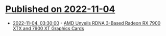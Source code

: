 # [Published on 2022-11-04](index.md)

* [2022-11-04, 03:30:00](https://tech.slashdot.org/story/22/11/04/0312258/amd-unveils-rdna-3-based-radeon-rx-7900-xtx-and-7900-xt-graphics-cards?utm_source=rss1.0mainlinkanon&utm_medium=feed) - [AMD Unveils RDNA 3-Based Radeon RX 7900 XTX and 7900 XT Graphics Cards](https://tech.slashdot.org/story/22/11/04/0312258/amd-unveils-rdna-3-based-radeon-rx-7900-xtx-and-7900-xt-graphics-cards?utm_source=rss1.0mainlinkanon&utm_medium=feed)
